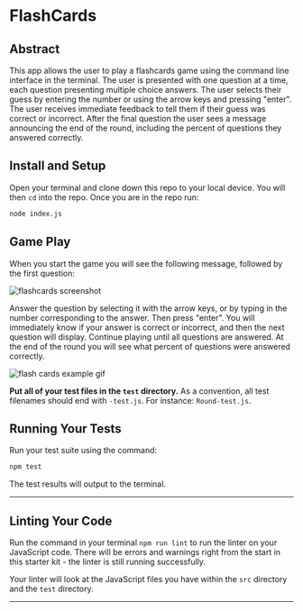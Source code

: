 # FlashCards

## Abstract

This app allows the user to play a flashcards game using the command line interface in the terminal.  The user is presented with one question at a time, each question presenting multiple choice answers.  The user selects their guess by entering the number or using the arrow keys and pressing "enter".  The user receives immediate feedback to tell them if their guess was correct or incorrect.  After the final question the user sees a message announcing the end of the round, including the percent of questions they answered correctly.

## Install and Setup

Open your terminal and clone down this repo to your local device.  You will then `cd` into the repo.  Once you are in the repo run:

```bash
node index.js
```

## Game Play

When you start the game you will see the following message, followed by the first question:

![flashcards screenshot](src="https://user-images.githubusercontent.com/68293135/95514011-79419a00-0978-11eb-8e52-759c01deec7a.png">)

Answer the question by selecting it with the arrow keys, or by typing in the number corresponding to the answer.  Then press "enter".  You will immediately know if your answer is correct or incorrect, and then the next question will display.  Continue playing until all questions are answered.  At the end of the round you will see what percent of questions were answered correctly.

![flash cards example gif](https://media.giphy.com/media/5azsQvwghE7bmdphUT/giphy.gif)

**Put all of your test files in the `test` directory.** As a convention, all test filenames should end with `-test.js`. For instance: `Round-test.js`.

## Running Your Tests

Run your test suite using the command:

```bash
npm test
```

The test results will output to the terminal.

---

## Linting Your Code

Run the command in your terminal `npm run lint` to run the linter on your JavaScript code. There will be errors and warnings right from the start in this starter kit - the linter is still running successfully.

Your linter will look at the JavaScript files you have within the `src` directory and the `test` directory. 

---
